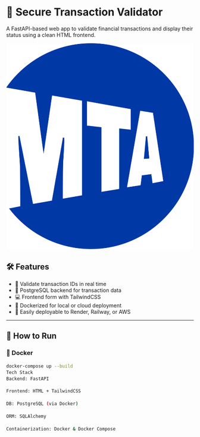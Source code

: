 # 🔐 Secure Transaction Validator

A FastAPI-based web app to validate financial transactions and display their status using a clean HTML frontend.

![Screenshot](static/mta-logo.png)

## 🛠 Features

- 🔎 Validate transaction IDs in real time
- 🧠 PostgreSQL backend for transaction data
- 💻 Frontend form with TailwindCSS
- 🐳 Dockerized for local or cloud deployment
- 🚀 Easily deployable to Render, Railway, or AWS

---

## 🚀 How to Run

### 🐳 Docker

```bash
docker-compose up --build
Tech Stack
Backend: FastAPI

Frontend: HTML + TailwindCSS

DB: PostgreSQL (via Docker)

ORM: SQLAlchemy

Containerization: Docker & Docker Compose


